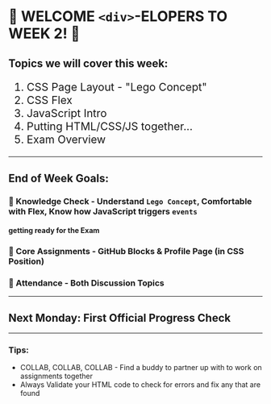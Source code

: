 # :tada: WELCOME `<div>`-ELOPERS TO WEEK 2! :tada:
## Topics we will cover this week:
<ol style="font-size: 16pt">
<li>CSS Page Layout - "Lego Concept"</li>
<li>CSS Flex</li>
<li>JavaScript Intro</li>
<li>Putting HTML/CSS/JS together...</li>
<li>Exam Overview</li>
</ol>

---
## End of Week Goals:
### 🎯 Knowledge Check - Understand `Lego Concept`, Comfortable with Flex, Know how JavaScript triggers `events`
#### getting ready for the Exam
### :pushpin: Core Assignments - GitHub Blocks & Profile Page (in CSS Position)
### :pushpin: Attendance - Both Discussion Topics
---
## Next Monday: First Official Progress Check
---
### Tips:
- COLLAB, COLLAB, COLLAB - Find a buddy to partner up with to work on assignments together
- Always Validate your HTML code to check for errors and fix any that are found